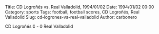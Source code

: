 Title: CD Logroñés vs. Real Valladolid, 1994/01/02
Date: 1994/01/02 00:00
Category: sports
Tags: football, football scores, CD Logroñés, Real Valladolid
Slug: cd-logrones-vs-real-valladolid
Author: carbonero


CD Logroñés 0 - 0 Real Valladolid
